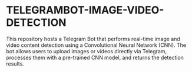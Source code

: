 # TELEGRAMBOT-IMAGE-VIDEO-DETECTION
This repository hosts a Telegram Bot that performs real-time image and video content detection using a Convolutional Neural Network (CNN). The bot allows users to upload images or videos directly via Telegram, processes them with a pre-trained CNN model, and returns the detection results.
